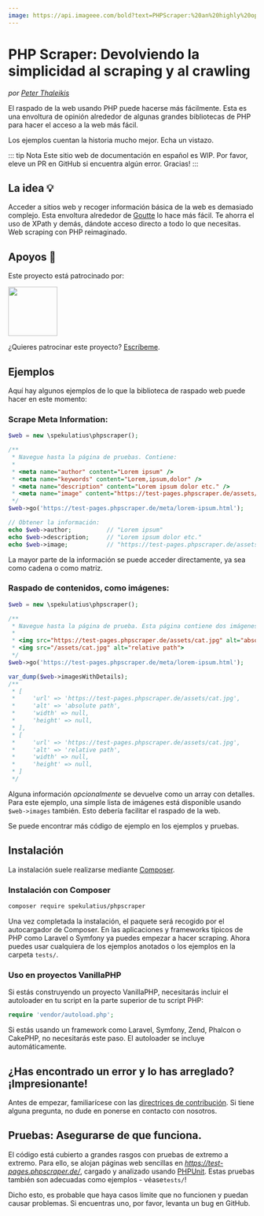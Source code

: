 ```yaml
---
image: https://api.imageee.com/bold?text=PHPScraper:%20an%20highly%20opinionated%20web-interface&bg_image=https://images.unsplash.com/photo-1542762933-ab3502717ce7
---
```


PHP Scraper: Devolviendo la simplicidad al scraping y al crawling
=================================================================

*por [Peter Thaleikis](https://peterthaleikis.com)*

El raspado de la web usando PHP puede hacerse más fácilmente. Esta es una envoltura de opinión alrededor de algunas grandes bibliotecas de PHP para hacer el acceso a la web más fácil.

Los ejemplos cuentan la historia mucho mejor. Echa un vistazo.

::: tip Nota
Este sitio web de documentación en español es WIP. Por favor, eleve un PR en GitHub si encuentra algún error. Gracias!
:::


La idea 💡️
----------

Acceder a sitios web y recoger información básica de la web es demasiado complejo. Esta envoltura alrededor de [Goutte](https://github.com/FriendsOfPHP/Goutte) lo hace más fácil. Te ahorra el uso de XPath y demás, dándote acceso directo a todo lo que necesitas. Web scraping con PHP reimaginado.


Apoyos 💪️
-------------

Este proyecto está patrocinado por:

<a href="https://bringyourownideas.com" target="_blank" rel="noopener noreferrer"><img src="https://bringyourownideas.com/images/byoi-logo.jpg" height="100px"></a>

¿Quieres patrocinar este proyecto? [Escríbeme](https://peterthaleikis.com/contact).


Ejemplos
--------

Aquí hay algunos ejemplos de lo que la biblioteca de raspado web puede hacer en este momento:

### Scrape Meta Information:

```php
$web = new \spekulatius\phpscraper();

/**
 * Navegue hasta la página de pruebas. Contiene:
 *
 * <meta name="author" content="Lorem ipsum" />
 * <meta name="keywords" content="Lorem,ipsum,dolor" />
 * <meta name="description" content="Lorem ipsum dolor etc." />
 * <meta name="image" content="https://test-pages.phpscraper.de/assets/cat.jpg" />
 */
$web->go('https://test-pages.phpscraper.de/meta/lorem-ipsum.html');

// Obtener la información:
echo $web->author;          // "Lorem ipsum"
echo $web->description;     // "Lorem ipsum dolor etc."
echo $web->image;           // "https://test-pages.phpscraper.de/assets/cat.jpg"
```

La mayor parte de la información se puede acceder directamente, ya sea como cadena o como matriz.


### Raspado de contenidos, como imágenes:

```PHP
$web = new \spekulatius\phpscraper();

/**
 * Navegue hasta la página de prueba. Esta página contiene dos imágenes:
 *
 * <img src="https://test-pages.phpscraper.de/assets/cat.jpg" alt="absolute path">
 * <img src="/assets/cat.jpg" alt="relative path">
 */
$web->go('https://test-pages.phpscraper.de/meta/lorem-ipsum.html');

var_dump($web->imagesWithDetails);
/**
 * [
 *     'url' => 'https://test-pages.phpscraper.de/assets/cat.jpg',
 *     'alt' => 'absolute path',
 *     'width' => null,
 *     'height' => null,
 * ],
 * [
 *     'url' => 'https://test-pages.phpscraper.de/assets/cat.jpg',
 *     'alt' => 'relative path',
 *     'width' => null,
 *     'height' => null,
 * ]
 */
```

Alguna información *opcionalmente* se devuelve como un array con detalles. Para este ejemplo, una simple lista de imágenes está disponible usando `$web->images` también. Esto debería facilitar el raspado de la web.

Se puede encontrar más código de ejemplo en los ejemplos y pruebas.


Instalación
------------

La instalación suele realizarse mediante [Composer](https://getcomposer.org).

### Instalación con Composer

```bash
composer require spekulatius/phpscraper
```

Una vez completada la instalación, el paquete será recogido por el autocargador de Composer. En las aplicaciones y frameworks típicos de PHP como Laravel o Symfony ya puedes empezar a hacer scraping. Ahora puedes usar cualquiera de los ejemplos anotados o los ejemplos en la carpeta `tests/`.

### Uso en proyectos VanillaPHP

Si estás construyendo un proyecto VanillaPHP, necesitarás incluir el autoloader en tu script en la parte superior de tu script PHP:

```php
require 'vendor/autoload.php';
```

Si estás usando un framework como Laravel, Symfony, Zend, Phalcon o CakePHP, no necesitarás este paso. El autoloader se incluye automáticamente.

¿Has encontrado un error y lo has arreglado? ¡Impresionante!
----------------------------------
Antes de empezar, familiarícese con las [directrices de contribución](/contributing). Si tiene alguna pregunta, no dude en ponerse en contacto con nosotros.

Pruebas: Asegurarse de que funciona.
----------------------------

El código está cubierto a grandes rasgos con pruebas de extremo a extremo. Para ello, se alojan páginas web sencillas en *https://test-pages.phpscraper.de/*, cargado y analizado usando [PHPUnit](https://phpunit.de/). Estas pruebas también son adecuadas como ejemplos - véase`tests/`!

Dicho esto, es probable que haya casos límite que no funcionen y puedan causar problemas. Si encuentras uno, por favor, levanta un bug en GitHub.
